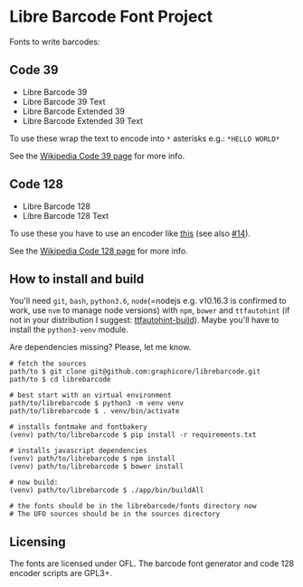 # Libre Barcode Font Project

Fonts to write barcodes:

## Code 39

* Libre Barcode 39
* Libre Barcode 39 Text
* Libre Barcode Extended 39
* Libre Barcode Extended 39 Text

To use these wrap the text to encode into `*` asterisks e.g.: `*HELLO WORLD*`

See the [Wikipedia Code 39 page](https://en.wikipedia.org/wiki/Code_39) for more info.

## Code 128

* Libre Barcode 128
* Libre Barcode 128 Text

To use these you have to use an encoder like [this](https://graphicore.github.io/librebarcode)
(see also [#14](https://github.com/graphicore/librebarcode/issues/14)).

See the [Wikipedia Code 128 page](https://en.wikipedia.org/wiki/Code_128) for more info.

## How to install and build

You'll need `git`, `bash`, `python3.6`, `node`(=nodejs e.g. v10.16.3 is confirmed to work, use `nvm` to manage node versions) with `npm`, `bower` and `ttfautohint` (if not in your distribution I suggest: [ttfautohint-build](https://github.com/source-foundry/ttfautohint-build)). Maybe you'll have to install the `python3-venv` module.

Are dependencies missing? Please, let me know.


```
# fetch the sources
path/to $ git clone git@github.com:graphicore/librebarcode.git
path/to $ cd librebarcode

# best start with an virtual environment
path/to/librebarcode $ python3 -m venv venv
path/to/librebarcode $ . venv/bin/activate

# installs fontmake and fontbakery
(venv) path/to/librebarcode $ pip install -r requirements.txt

# installs javascript dependencies
(venv) path/to/librebarcode $ npm install
(venv) path/to/librebarcode $ bower install

# now build:
(venv) path/to/librebarcode $ ./app/bin/buildAll

# the fonts should be in the librebarcode/fonts directory now
# The UFO sources should be in the sources directory
```

## Licensing

The fonts are licensed under OFL.
The barcode font generator and code 128 encoder scripts are GPL3+.
